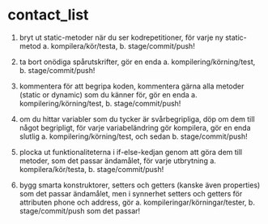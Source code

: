 # contact_list

1. bryt ut static-metoder när du ser kodrepetitioner,
för varje ny static-metod a. kompilera/kör/testa, b. stage/commit/push!

2. ta bort onödiga spårutskrifter,
gör en enda a. kompilering/körning/test, b. stage/commit/push!

3. kommentera för att begripa koden, kommentera gärna alla metoder (static or dynamic) som
du känner för,
gör en enda a. kompilering/körning/test, b. stage/commit/push!

4. om du hittar variabler som du tycker är svårbegripliga, döp om dem till något begripligt,
för varje variabeländring gör kompilera, gör en enda slutlig a. kompilering/körning/test,
och sedan b. stage/commit/push!

5. plocka ut funktionaliteterna i if-else-kedjan genom att göra dem till metoder, som det passar
ändamålet,
för varje utbrytning a. kompilera/kör/testa, b. stage/commit/push!

6. bygg smarta konstruktorer, setters och getters (kanske även properties) som det passar
ändamålet, men i synnerhet setters och getters för attributen phone och address,
gör a. kompileringar/körningar/tester, b. stage/commit/push som det passar!

